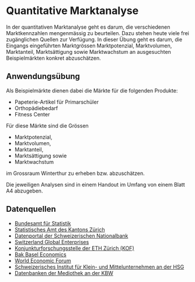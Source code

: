 # Quantitative Marktanalyse

In der quantitativen Marktanalyse geht es darum, die verschiedenen
Marktkennzahlen mengenmässig zu beurteilen. Dazu stehen heute viele frei
zugänglichen Quellen zur Verfügung. In dieser Übung geht es darum, die Eingangs
eingeführten Marktgrössen Marktpotenzial, Marktvolumen, Marktanteil,
Marktsättigung sowie Marktwachstum an ausgesuchten Beispielmärkten konkret
abzuschätzen.

## Anwendungsübung

Als Beispielmärkte dienen dabei die Märkte für die folgenden Produkte:

* Papeterie-Artikel für Primarschüler
* Orthopädiebedarf
* Fitness Center

Für diese Märkte sind die Grössen

* Marktpotenzial, 
* Marktvolumen, 
* Marktanteil, 
* Marktsättigung sowie
* Marktwachstum

im Grossraum Winterthur zu erheben bzw. abzuschätzen.

Die jeweiligen Analysen sind in einem Handout im Umfang von einem Blatt A4
abzugeben.

## Datenquellen

* [Bundesamt für Statistik](https://www.bfs.admin.ch/bfs/de/home.html)
* [Statistisches Amt des Kantons Zürich](https://www.zh.ch/de/direktion-der-justiz-und-des-innern/statistisches-amt.html)
* [Datenportal der Schweizerischen Nationalbank](https://data.snb.ch/de)
* [Switzerland Global Enterprises](https://www.s-ge.com/de/dienstleistungen/digitale-self-service-tools)
* [Konjunkturforschungsstelle der ETH Zürich (KOF)](https://kof.ethz.ch/)
* [Bak Basel Economics](https://www.bak-economics.com/)
* [World Economic Forum](https://www.weforum.org/)
* [Schweizerisches Institut für Klein- und Mittelunternehmen an der HSG](https://kmu.unisg.ch/de/)
* [Datenbanken der Mediothek an der KBW](https://www.kbw.ch/datenbanken)